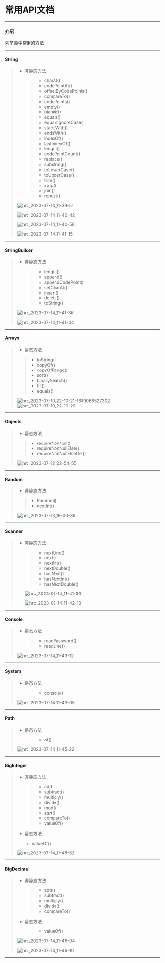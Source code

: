 # 常用API文档

--------

#### 介绍

列举类中常用的方法

------

#### String

> - 非静态方法
>
>   > - charAt()
>   > - codePointAt()
>   > - offsetByCodePoints()
>   > - compareTo()
>   > - codePoints()
>   > - empty()
>   > - blankK()
>   > - equals()
>   > - equalsIgnoreCase()
>   > - startsWith()
>   > - endsWith()
>   > - indexOf()
>   > - lastIndexOf()
>   > - length()
>   > - codePointCount()
>   > - replace()
>   > - substring()
>   > - toLowerCase()
>   > - toUpperCase()
>   > - trim()
>   > - strip()
>   > - join()
>   > - repeat()
>
> ![hrc_2023-07-14_11-39-51](常用API文档/hrc_2023-07-14_11-39-51.png)
>
> ![hrc_2023-07-14_11-40-42](常用API文档/hrc_2023-07-14_11-40-42.png)
>
> ![hrc_2023-07-14_11-40-56](常用API文档/hrc_2023-07-14_11-40-56.png)
>
> ![hrc_2023-07-14_11-41-15](常用API文档/hrc_2023-07-14_11-41-15.png)

------

#### StringBuilder

> - 非静态方法
>
>   > - length()
>   > - append()
>   > - appendCodePoint()
>   > - setCharAt()
>   > - insert()
>   > - delete()
>   > - toString()
>
> ![hrc_2023-07-14_11-41-36](常用API文档/hrc_2023-07-14_11-41-36.png)
>
> ![hrc_2023-07-14_11-41-44](常用API文档/hrc_2023-07-14_11-41-44.png)

----------------

#### Arrays

> - 静态方法
>
> > - toString()
> > - copyOf()
> > - copyOfRange()
> > - sort()
> > - binarySearch()
> > - fill()
> > - equals()
>
> ![hrc_2023-07-10_22-10-21-1689068527302](常用API文档/hrc_2023-07-10_22-10-21-1689068527302.png)
> ![hrc_2023-07-10_22-10-29](常用API文档/hrc_2023-07-10_22-10-29-1689076566718.png)

------------

#### Objects

> - 静态方法 
>
> > - requireNonNull()
> > - requireNonNullElse()
> > - requireNonNullElseGet()
>
> ![hrc_2023-07-12_22-54-55](常用API文档/hrc_2023-07-12_22-54-55.png)

--------

#### Random

> - 非静态方法
>
> > - Random()
> > - nextInt()
>
> ![hrc_2023-07-13_19-00-36](常用API文档/hrc_2023-07-13_19-00-36.png)

-----

#### Scanner

> - 非静态方法
>
>   > - nextLine()
>   > - next()
>   > - nextInt()
>   > - nextDouble()
>   > - hasNext()
>   > - hasNextInt()
>   > - hasNextDouble()
>
>   ![hrc_2023-07-14_11-41-56](常用API文档/hrc_2023-07-14_11-41-56.png)
>
>   ![hrc_2023-07-14_11-42-10](常用API文档/hrc_2023-07-14_11-42-10.png)
>
>   

----

#### Console

> - 静态方法
>
>   > - readPassword()
>   > - readLine()
>
> ![hrc_2023-07-14_11-43-12](常用API文档/hrc_2023-07-14_11-43-12.png)

-----

#### System

> - 静态方法
>
>   > - console()
>
> ![hrc_2023-07-14_11-43-05](常用API文档/hrc_2023-07-14_11-43-05.png)

---------

#### Path

> - 静态方法
>
>   > - of()
>
> ![hrc_2023-07-14_11-45-22](常用API文档/hrc_2023-07-14_11-45-22.png)

----

#### BigInteger

> - 非静态方法
>
>   > - add
>   > - subtract()
>   > - multiply()
>   > - divide()
>   > - mod()
>   > - sqrt()
>   > - compareTo()
>   > - valueOf()
>
> - 静态方法
>   - valueOf()
>
> ![hrc_2023-07-14_11-45-52](常用API文档/hrc_2023-07-14_11-45-52.png)

---

#### BigDecimal

> - 非静态方法
>
>   > - add()
>   > - subtract()
>   > - multiply()
>   > - divide()
>   > - compareTo()
>
> - 静态方法
>
>   > - valueOf()
>
> ![hrc_2023-07-14_11-46-04](常用API文档/hrc_2023-07-14_11-46-04.png)
>
> ![hrc_2023-07-14_11-46-10](常用API文档/hrc_2023-07-14_11-46-10.png)

---------